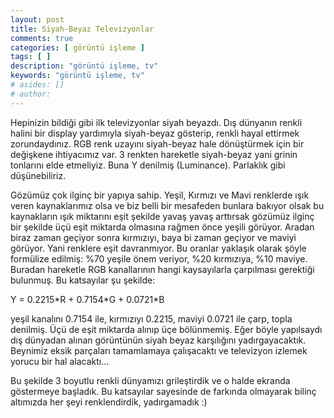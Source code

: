 ```yaml
---
layout: post
title: Siyah-Beyaz Televizyonlar
comments: true
categories: [ görüntü işleme ]
tags: [ ]
description: "görüntü işleme, tv"
keywords: "görüntü işleme, tv"
# asides: []
# author:
---
```


Hepinizin bildiği gibi ilk televizyonlar siyah beyazdı. Dış dünyanın renkli halini bir display yardımıyla siyah-beyaz gösterip, renkli hayal ettirmek zorundaydınız. RGB renk uzayını siyah-beyaz hale dönüştürmek için bir değişkene ihtiyacımız var. 3 renkten hareketle siyah-beyaz yani grinin tonlarını elde etmeliyiz. Buna Y denilmiş (Luminance). Parlaklık gibi düşünebiliriz. 

Gözümüz çok ilginç bir yapıya sahip. Yeşil, Kırmızı ve Mavi renklerde ışık veren kaynaklarımız olsa ve biz belli bir mesafeden bunlara bakıyor olsak bu kaynakların ışık miktarını eşit şekilde yavaş yavaş arttırsak gözümüz ilginç bir şekilde üçü eşit miktarda olmasına rağmen önce yeşili görüyor. Aradan biraz zaman geçiyor sonra kırmızıyı, baya bi zaman geçiyor ve maviyi görüyor. Yani renklere eşit davranmıyor. Bu oranlar yaklaşık olarak şöyle formülize edilmiş: %70 yeşile önem veriyor, %20 kırmızıya, %10 maviye. Buradan hareketle RGB kanallarının hangi kaysayılarla çarpılması gerektiği bulunmuş. Bu katsayılar şu şekilde:

<div class="message">
  Y =  0.2215*R + 0.7154*G + 0.0721*B
</div>

yeşil kanalını 0.7154 ile, kırmızıyı 0.2215, maviyi 0.0721 ile çarp, topla denilmiş. Üçü de eşit miktarda alınıp üçe bölünmemiş. Eğer böyle yapılsaydı dış dünyadan alınan görüntünün siyah beyaz karşılığını yadırgayacaktık. Beynimiz eksik parçaları tamamlamaya çalışacaktı ve televizyon izlemek yorucu bir hal alacaktı...

Bu şekilde 3 boyutlu renkli dünyamızı grileştirdik ve o halde ekranda göstermeye başladık. Bu katsayılar sayesinde de farkında olmayarak bilinç altımızda her şeyi renklendirdik, yadırgamadık :)